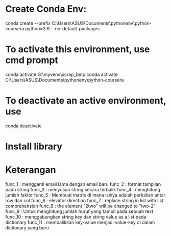 # Create Conda Env:
conda create --prefix C:\Users\ASUS\Documents\pythonenv\python-coursera python=3.9 --no-default-packages

# To activate this environment, use cmd prompt     
conda activate G:\myvenv\scrap_bmp
conda activate C:\Users\ASUS\Documents\pythonenv\python-coursera

# To deactivate an active environment, use
conda deactivate

# Install library

# Keterangan
func_1 : mengganti email lama dengan email baru
func_2 : format tampilan pada string
func_3 : menyusun string secara terbalik
func_4 : menghitung jumlah faktor
func_5 : Membuat matrix di mana isinya adalah perkalian antar row dan col
func_6 : elevator direction
func_7 : replace string in list with list comprehension
func_8 : the element "2two" will be changed to "two-2"
func_9 : Untuk menghitung jumlah huruf yang tampil pada sebuah text
func_10 : menggabungkan string key dan string value as a list pada dictionary
func_11 : membalikkan key-value menjadi value-key di dalam dictionary yang baru